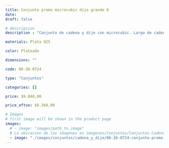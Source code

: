 ```yaml
---
title: Conjunto promo microcubic dije grande 6
date: 
draft: false

# descripcion
description : "Conjunto de cadena y dije con microcubic. Largo de cadena 40, 45 o 50 cm a elección"

materials: Plata 925

color: Plateado

dimensions: ""

code: 06-26-0724

type: "Conjuntos"

categories: []

price: $9.840,00

price_eftvo: $8.360,00

# Images
# first image will be shown in the product page
images:
  # - image: "images/path_to_image"
  # La ubicacion de las imagenes es imagenes/Conjuntos/Conjuntos.Cadena y Dije/06-26-0724-conjunto-promo-microcubic-dije-grande-6
  - image: "./images/conjuntos/cadena_y_dije/06-26-0724-conjunto-promo-microcubic-dije-grande-6.jpg"
---
```

